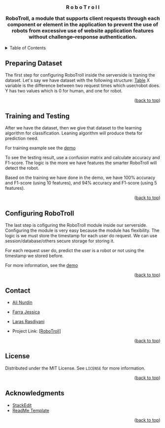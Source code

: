 <div id="top"></div>
<!--
* Thanks for checking out the Best-README-Template. If you have a suggestion
* that would make this better, please fork the repo and create a pull request
* or simply open an issue with the tag "enhancement".
* Don't forget to give the project a star!
* Thanks again! Now go create something AMAZING! :D
-->

<!-- PROJECT LOGO -->
<br />
<div>
  <h3 align="center">R o b o T r o l l</h>
  <p align="center">RoboTroll, a module that supports client requests through each component or element in the application to prevent the use of robots from excessive use of website application features without challenge–response authentication.</p>
</div>

<!-- TABLE OF CONTENTS -->
<details>
  <summary>Table of Contents</summary>
  <ol>
    <li>
      <a href="#preparing-dataset">Preparing Dataset</a>
      <ul>
      </ul>
    </li>
    <li>
      <a href="#training-testing">Training and Testing</a>
      <ul>
  </li>
      </ul>
    </li>
    <li><a href="#configuration">Configuring RoboTroll</a></li>
    <li><a href="#license">License</a></li>
    <li><a href="#contact">Contact</a></li>
    <li> <a href="#acknowledgements"> Acknowledgements</a></li>
</details>

<!-- Preparing -->
## Preparing Dataset
The first step for configuring RoboTroll inside the serverside is traning the dataset. Let's say we have dataset with the following structure:
[Table](https://github.com/larasras/RoboTroll-Demo/blob/main/public/src/table.png)
X variable is the difference between two request times which user/robot does. Y has two values which is 0 for human, and one for robot.

<p align="right">(<a href="#top">back to top</a>)</p>


<!-- Training and Testing -->
## Training and Testing
After we have the dataset, then we give that dataset to the learning algorithm for classification. Leaning algorithm will produce theta for prediction need.

For training example see the [demo](https://github.com/larasras/RoboTroll-Demo)

To see the testing result, use a confusion matrix and calculate accuracy and F1-score. The logic is the more we have features the smarter RoboTroll will detect the robot.

Based on the training we have done in the demo, we have 100% accuracy and F1-score (using 10 features), and 94% accuracy and F1-score (using 5 features).

<p align="right">(<a href="#top">back to top</a>)</p>

<!-- Configuring -->
## Configuring RoboTroll
The last step is cofiguring the RoboTroll module inside our serverside. Configuring the module is very easy because the module has flexibility. The logic is we must store the timestamp for each user do request. We can use session/database/others secure storage for storing it.

For each request user do, predict the user is a robot or not using the timestamp we stored before.

For more information, see the [demo](https://github.com/larasras/RoboTroll-Demo)
<p align="right">(<a href="#top">back to top</a>)</p>

<!-- Contact -->
## Contact
* [Ali Nurdin]([https://github.com/alinrdinn](https://github.com/alinrdinn))
* [Farra Jessica](https://github.com/FarraJessica)
* [Laras Rasdiyani]([https://github.com/larasras](https://github.com/larasras))

* Project Link: [[RoboTroll](https://github.com/larasras/RoboTroll-Demo)]
<p align="right">(<a href="#top">back to top</a>)</p>

<!-- License -->
## License
Distributed under the MIT License. See `LICENSE` for more information.

<p align="right">(<a href="#top">back to top</a>)</p>

<!-- ACKNOWLEDGMENTS -->
## Acknowledgments

* [StackEdit](https://stackedit.io/)
* [ReadMe Template](https://github.com/othneildrew/Best-README-Template)

<p align="right">(<a href="#top">back to top</a>)</p>